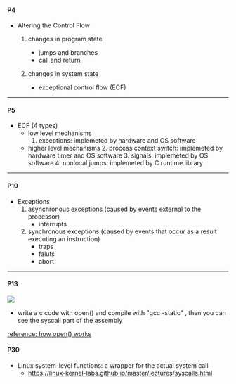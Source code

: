 
#### P4
- Altering the Control Flow
    1. changes in program state
        - jumps and branches
        - call and return
    
    2. changes in system state
        - exceptional control flow (ECF)

---

#### P5
- ECF (4 types)
    - low level mechanisms
        1. exceptions: implemeted by hardware and OS software
    - higher level mechanisms
        2. process context switch: implemeted by hardware timer and OS software
        3. signals: implemeted by OS software
        4. nonlocal jumps: implemeted by C runtime library

---

#### P10
- Exceptions
    1. asynchronous exceptions (caused by events external to the processor)
        - interrupts
    2. synchronous exceptions (caused by events that occur as a result executing an instruction)
        - traps
        - faluts
        - abort

---

#### P13

![](https://i.imgur.com/Lfif6Ue.png)

- write a c code with open() and compile with "gcc -static" , then you can see the syscall part of the assembly 

[reference: how open() works](https://0xax.gitbooks.io/linux-insides/SysCall/linux-syscall-5.html)


#### P30

- Linux system-level functions:  a wrapper for the actual system call
    - https://linux-kernel-labs.github.io/master/lectures/syscalls.html


